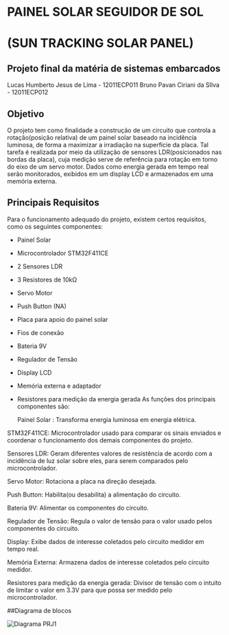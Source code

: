 # PAINEL SOLAR SEGUIDOR DE SOL
# (SUN TRACKING SOLAR PANEL)
## Projeto final da matéria de sistemas embarcados
Lucas Humberto Jesus de Lima - 12011ECP011
Bruno Pavan Ciriani da SIlva - 12011ECP012

## Objetivo
 
  O projeto tem como finalidade a construção de um circuito que controla a
rotação(posição relativa) de um painel solar baseado na incidência luminosa, de forma a
maximizar a irradiação na superfície da placa. Tal tarefa é realizada por meio da utilização de
sensores LDR(posicionados nas bordas da placa), cuja medição serve de referência para
rotação em torno do eixo de um servo motor.
Dados como energia gerada em tempo real serão monitorados, exibidos em um display
LCD e armazenados em uma memória externa.

## Principais Requisitos
Para o funcionamento adequado do projeto, existem certos requisitos, como os
seguintes componentes:

* Painel Solar
* Microcontrolador STM32F411CE
* 2 Sensores LDR
* 3 Resistores de 10kΩ
* Servo Motor
* Push Button (NA)
* Placa para apoio do painel solar
* Fios de conexão
* Bateria 9V
* Regulador de Tensão
* Display LCD
* Memória externa e adaptador
* Resistores para medição da energia gerada
  As funções dos principais componentes são:

  Painel Solar : Transforma energia luminosa em energia elétrica.
  
 STM32F411CE: Microcontrolador usado para comparar os sinais enviados e coordenar o
funcionamento dos demais componentes do projeto.

 Sensores LDR: Geram diferentes valores de resistência de acordo com a incidência de luz solar
sobre eles, para serem comparados pelo microcontrolador.
  
 Servo Motor: Rotaciona a placa na direção desejada.

 Push Button: Habilita(ou desabilita) a alimentação do circuito.

 Bateria 9V: Alimentar os componentes do circuito.
  
 Regulador de Tensão: Regula o valor de tensão para o valor usado pelos componentes do
circuito.

  Display: Exibe dados de interesse coletados pelo circuito medidor em tempo real.

  Memória Externa: Armazena dados de interesse coletados pelo circuito medidor.

  Resistores para medição da energia gerada: Divisor de tensão com o intuito de limitar o valor
em 3.3V para que possa ser medido pelo microcontrolador.

##Diagrama de blocos

![Diagrama PRJ1](https://github.com/LucasHJesus/Sistemas-Embarcados/assets/96553038/9258b4d2-46c0-40d7-80bc-7c0f31d4682a)

